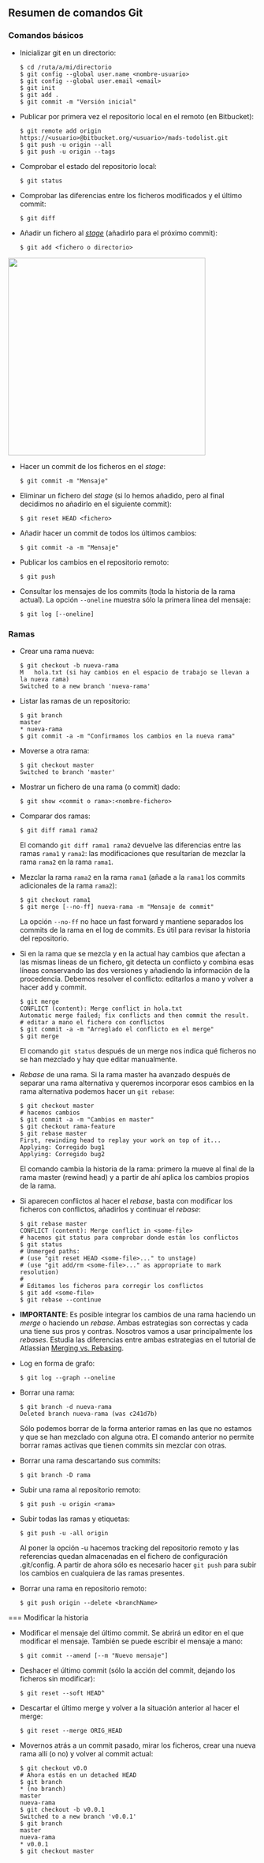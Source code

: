 ## Resumen de comandos Git

### Comandos básicos

- Inicializar git en un directorio:

    ```
    $ cd /ruta/a/mi/directorio  
    $ git config --global user.name <nombre-usuario>  
    $ git config --global user.email <email>  
    $ git init  
    $ git add .  
    $ git commit -m "Versión inicial"
    ```

- Publicar por primera vez el repositorio local en el remoto (en Bitbucket):

    ```
    $ git remote add origin https://<usuario>@bitbucket.org/<usuario>/mads-todolist.git  
    $ git push -u origin --all
    $ git push -u origin --tags
    ```

- Comprobar el estado del repositorio local:

    ```
    $ git status
    ```

- Comprobar las diferencias entre los ficheros modificados y el último commit:

    ```
    $ git diff
    ```

- Añadir un fichero al [_stage_](http://programmers.stackexchange.com/questions/119782/what-does-stage-mean-in-git) (añadirlo para el próximo commit):

    ```
    $ git add <fichero o directorio>
    ```

<img src="images/staging-area.png" width="400px">

- Hacer un commit de los ficheros en el _stage_:

    ```
    $ git commit -m "Mensaje"
    ```

- Eliminar un fichero del _stage_ (si lo hemos añadido, pero al final decidimos no añadirlo en el siguiente commit):

    ```
    $ git reset HEAD <fichero>
    ```

- Añadir hacer un commit de todos los últimos cambios:

    ```
    $ git commit -a -m "Mensaje"
    ```

- Publicar los cambios en el repositorio remoto:

    ```
    $ git push
    ```

- Consultar los mensajes de los commits (toda la historia de la rama actual). La opción `--oneline` muestra sólo la primera línea del mensaje:

    ```
    $ git log [--oneline]
    ```

### Ramas

- Crear una rama nueva:

    ```
    $ git checkout -b nueva-rama  
    M   hola.txt (si hay cambios en el espacio de trabajo se llevan a la nueva rama)  
    Switched to a new branch 'nueva-rama'
    ```

- Listar las ramas de un repositorio:

    ```
    $ git branch  
    master  
    * nueva-rama  
    $ git commit -a -m "Confirmamos los cambios en la nueva rama"
    ```

- Moverse a otra rama:

    ```
    $ git checkout master  
    Switched to branch 'master'
    ```

- Mostrar un fichero de una rama (o commit) dado:

    ```
    $ git show <commit o rama>:<nombre-fichero>
    ```

- Comparar dos ramas:

    ```
    $ git diff rama1 rama2
    ```

    El comando `git diff rama1 rama2` devuelve las diferencias entre las ramas `rama1` y `rama2`: las modificaciones que resultarían de mezclar la rama `rama2` en la rama `rama1`.

- Mezclar la rama `rama2` en la rama `rama1` (añade a la `rama1` los commits adicionales de la rama `rama2`):

    ```
    $ git checkout rama1
    $ git merge [--no-ff] nueva-rama -m "Mensaje de commit"
    ```

    La opción `--no-ff` no hace un fast forward y mantiene separados los commits de la rama en el log de commits. Es útil para revisar la historia del repositorio.

- Si en la rama que se mezcla y en la actual hay cambios que afectan a las mismas líneas de un fichero, git detecta un conflicto y combina esas líneas conservando las dos versiones y añadiendo la información de la procedencia. Debemos resolver el conflicto: editarlos a mano y volver a hacer add y commit.

    ```
    $ git merge  
    CONFLICT (content): Merge conflict in hola.txt  
    Automatic merge failed; fix conflicts and then commit the result.  
    # editar a mano el fichero con conflictos  
    $ git commit -a -m "Arreglado el conflicto en el merge"
    $ git merge
    ```

    El comando `git status` después de un merge nos indica qué ficheros no se han mezclado y hay que editar manualmente.

- _Rebase_ de una rama. Si la rama master ha avanzado después de separar una rama alternativa y queremos incorporar esos cambios en la rama alternativa podemos hacer un `git rebase`:

    ```
    $ git checkout master  
    # hacemos cambios  
    $ git commit -a -m "Cambios en master"  
    $ git checkout rama-feature  
    $ git rebase master  
    First, rewinding head to replay your work on top of it...  
    Applying: Corregido bug1  
    Applying: Corregido bug2
    ```

    El comando cambia la historia de la rama: primero la mueve al final de la rama master (rewind head) y a partir de ahí aplica los cambios propios de la rama.

- Si aparecen conflictos al hacer el _rebase_, basta con modificar los ficheros con conflictos, añadirlos y continuar el _rebase_:

    ```
    $ git rebase master
    CONFLICT (content): Merge conflict in <some-file>
    # hacemos git status para comprobar donde están los conflictos
    $ git status
    # Unmerged paths:
    # (use "git reset HEAD <some-file>..." to unstage)
    # (use "git add/rm <some-file>..." as appropriate to mark resolution)
    #
    # Editamos los ficheros para corregir los conflictos
    $ git add <some-file>
    $ git rebase --continue
    ```

- **IMPORTANTE**: Es posible integrar los cambios de una rama haciendo un _merge_ o haciendo un _rebase_. Ambas estrategias son correctas y cada una tiene sus pros y contras. Nosotros vamos a usar principalmente los _rebases_. Estudia las diferencias entre ambas estrategias en el tutorial de Atlassian [Merging vs. Rebasing](https://www.atlassian.com/git/tutorials/merging-vs-rebasing).

- Log en forma de grafo:

    ```
    $ git log --graph --oneline 
    ```

- Borrar una rama:

    ```
    $ git branch -d nueva-rama  
    Deleted branch nueva-rama (was c241d7b)
    ```
    Sólo podemos borrar de la forma anterior ramas en las que no estamos y que se han mezclado con alguna otra. El comando anterior no permite borrar ramas activas que tienen commits sin mezclar con otras.

- Borrar una rama descartando sus commits:

    ```
    $ git branch -D rama
    ```

- Subir una rama al repositorio remoto:

    ```
    $ git push -u origin <rama>
    ```

- Subir todas las ramas y etiquetas:

    ```
    $ git push -u -all origin
    ```

    Al poner la opción -u hacemos tracking del repositorio remoto y las referencias quedan almacenadas en el fichero de configuración .git/config. A partir de ahora sólo es necesario hacer `git push` para subir los cambios en cualquiera de las ramas presentes.

- Borrar una rama en repositorio remoto:

    ```
    $ git push origin --delete <branchName>
    ```

=== Modificar la historia

- Modificar el mensaje del último commit. Se abrirá un editor en el que modificar el mensaje. También se puede escribir el mensaje a mano:

    ```
    $ git commit --amend [--m "Nuevo mensaje"]
    ```

- Deshacer el último commit (sólo la acción del commit, dejando los ficheros sin modificar):

    ```
    $ git reset --soft HEAD^
    ```

- Descartar el último merge y volver a la situación anterior al hacer el merge:

    ```
    $ git reset --merge ORIG_HEAD
    ```

- Movernos atrás a un commit pasado, mirar los ficheros, crear una nueva rama allí (o no) y volver al commit actual:

    ```
    $ git checkout v0.0  
    # Ahora estás en un detached HEAD  
    $ git branch  
    * (no branch)  
    master  
    nueva-rama  
    $ git checkout -b v0.0.1  
    Switched to a new branch 'v0.0.1'  
    $ git branch  
    master  
    nueva-rama  
    * v0.0.1  
    $ git checkout master
    ```
